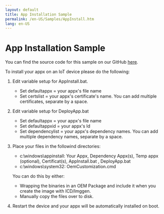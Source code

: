 ```yaml
---
layout: default
title: App Installation Sample
permalink: /en-US/Samples/AppInstall.htm
lang: en-US
---
```


# App Installation Sample

You can find the source code for this sample on our GitHub [here](https://github.com/ms-iot/samples/tree/develop/AppInstall).

To install your appx on an IoT device please do the following:

1. Edit variable setup for AppInstall.bat.
	- Set defaultappx = your appx's file name
	- Set certslist = your appx's certificate's name. You can add multiple certificates, separate by a space.

2. Edit variable setup for DeployApp.bat
	- Set defaultappx = your appx's file name
	- Set defaultappxid = your appx's Id
	- Set dependencylist = your appx's dependency names. You can add multiple dependency names, separate by a space.

3. Place your files in the followind directories:
	- c:\windows\appinstall: Your Appx, Dependency Appx(s), Temp appx (optional), Certificat(s), AppInstall.bat , DeployApp.bat 
	- c:\windows\system32: OemCustomization.cmd
		
    You can do this by either:
    
    - Wrapping the binaries in an OEM Package and include it when you create the image with ICD/Imggen.
    - Manually copy the files over to disk.
    
4. Restart the device and your appx will be automatically installed on boot.